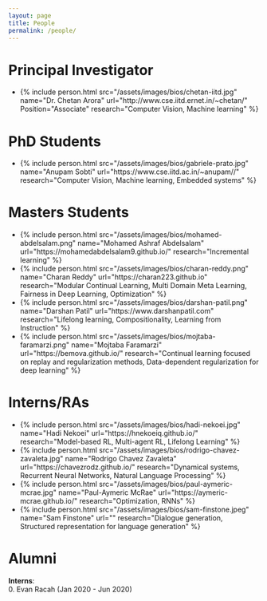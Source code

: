 ```yaml
---
layout: page
title: People
permalink: /people/
---
```

<!-- <style type="text/css">
.bio {
  display: block;
  margin-right: 20px;
  float: left;
  width: 150px;
}
</style> -->

# Principal Investigator
<link rel="stylesheet" type="style/css" href="/assets/css/style.css">

<ul class='people'>
<li>
{% include person.html 
    src="/assets/images/bios/chetan-iitd.jpg" 
    name="Dr. Chetan Arora" 
    url="http://www.cse.iitd.ernet.in/~chetan/"
    Position="Associate"
    research="Computer Vision, Machine learning"
%}
</li>
</ul>
<!-- |![]("/assets/images/bios/sarath-chandar.jpeg")|| -->

# PhD Students

<ul class='people'>
<li>
{% include person.html 
    src="/assets/images/bios/gabriele-prato.jpg" 
    name="Anupam Sobti" 
    url="https://www.cse.iitd.ac.in/~anupam//"
    research="Computer Vision, Machine learning, Embedded systems"
%}
</li>

</ul>


# Masters Students
<ul class='people'>
<li>
{% include person.html
    src="/assets/images/bios/mohamed-abdelsalam.png"
    name="Mohamed Ashraf Abdelsalam"
    url="https://mohamedabdelsalam9.github.io/" 
    research="Incremental learning"
%}
</li>
<li>
{% include person.html
    src="/assets/images/bios/charan-reddy.png"
    name="Charan Reddy"
    url="https://charan223.github.io"
    research="Modular Continual Learning, Multi Domain Meta Learning, Fairness in Deep Learning, Optimization"
%}
</li>
<li>
{% include person.html
    src="/assets/images/bios/darshan-patil.png"
    name="Darshan Patil"
    url="https://www.darshanpatil.com"
    research="Lifelong learning, Compositionality, Learning from Instruction"
%}
</li>
<li>
{% include person.html
    src="/assets/images/bios/mojtaba-faramarzi.png"
    name="Mojtaba Faramarzi"
    url="https://bemova.github.io/"
    research="Continual learning focused on replay and regularization methods, Data-dependent regularization for deep learning"
%}
</li>
</ul>

# Interns/RAs
<ul class='people'>
<li>
{% include person.html
    src="/assets/images/bios/hadi-nekoei.jpg"
    name="Hadi Nekoei"
    url="https://hnekoeiq.github.io/" 
    research="Model-based RL, Multi-agent RL, Lifelong Learning"
%}
</li>
<li>
{% include person.html
    src="/assets/images/bios/rodrigo-chavez-zavaleta.jpg"
    name="Rodrigo Chavez Zavaleta"
    url="https://chavezrodz.github.io/" 
    research="Dynamical systems, Recurrent Neural Networks, Natural Language Processing"
%}
</li>
<li>
{% include person.html
    src="/assets/images/bios/paul-aymeric-mcrae.jpg"
    name="Paul-Aymeric McRae"
    url="https://aymeric-mcrae.github.io/" 
    research="Optimization, RNNs"
%}
</li>
<li>
{% include person.html
    src="/assets/images/bios/sam-finstone.jpeg"
    name="Sam Finstone"
    url="" 
    research="Dialogue generation, Structured representation for language generation"
%}
</li>
</ul>


# Alumni

**Interns**:  
0. Evan Racah (Jan 2020 - Jun 2020)